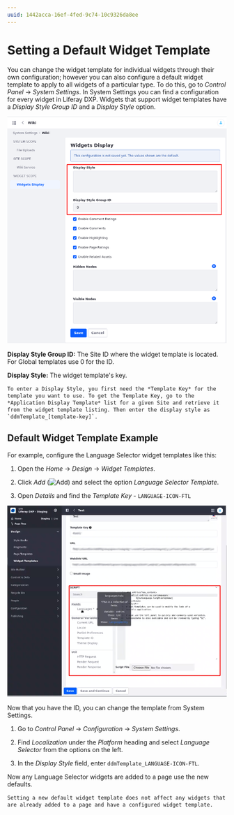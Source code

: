 ```yaml
---
uuid: 1442acca-16ef-4fed-9c74-10c9326da8ee
---
```

# Setting a Default Widget Template

You can change the widget template for individual widgets through their own configuration; however you can also configure a default widget template to apply to all widgets of a particular type. To do this, go to *Control Panel* &rarr; *System Settings*. In System Settings you can find a configuration for every widget in Liferay DXP. Widgets that support widget templates have a *Display Style Group ID* and a *Display Style* option.

  ![The widget template configuration in System Settings controls changing the display style.](./setting-a-default-widget-template/images/01.png)

**Display Style Group ID:** The Site ID where the widget template is located. For Global templates use 0 for the ID.

**Display Style:** The widget template's key.

```{note}
To enter a Display Style, you first need the *Template Key* for the template you want to use. To get the Template Key, go to the *Application Display Template* list for a given Site and retrieve it from the widget template listing. Then enter the display style as `ddmTemplate_[template-key]`.
```

## Default Widget Template Example

For example, configure the Language Selector widget templates like this:

1.  Open the *Home* &rarr; *Design* &rarr; *Widget Templates*.

1.  Click *Add* (![Add](../../../../images/icon-add.png)) and select the option *Language Selector Template*.

1.  Open *Details* and find the *Template Key* - `LANGUAGE-ICON-FTL`

  ![System Settings shows where you can find the Template Key.](./setting-a-default-widget-template/images/02.png)

Now that you have the ID, you can change the template from System Settings.

1.  Go to *Control Panel* &rarr; *Configuration* &rarr; *System Settings*.

1.  Find *Localization* under the *Platform* heading and select *Language Selector* from the options on the left.

1.  In the *Display Style* field, enter `ddmTemplate_LANGUAGE-ICON-FTL`.

Now any Language Selector widgets are added to a page use the new defaults.

```{warning}
Setting a new default widget template does not affect any widgets that are already added to a page and have a configured widget template.
```
